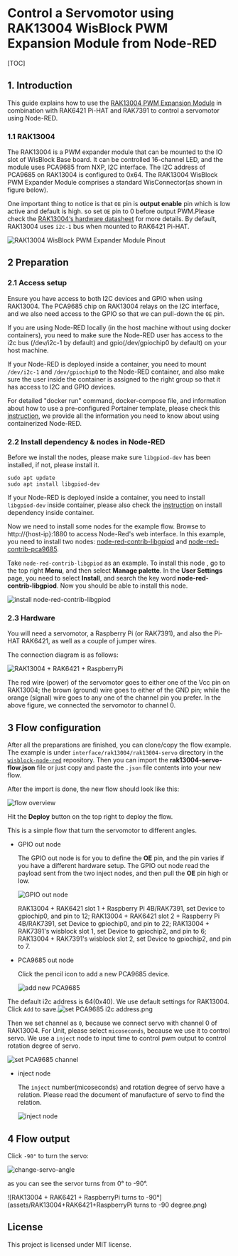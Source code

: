 #  Control a Servomotor using RAK13004 WisBlock PWM Expansion Module from Node-RED 

[TOC]

## 1. Introduction

This guide explains how to use the [RAK13004 PWM Expansion Module](https://store.rakwireless.com/products/pwm-expansion-module-rak13004?_pos=1&_sid=620300979&_ss=r) in combination with RAK6421 Pi-HAT and RAK7391 to control a servomotor using Node-RED.

### 1.1  RAK13004

The RAK13004 is a PWM expander module that can be mounted to the IO slot of WisBlock Base board. It can be controlled 16-channel LED, and the module uses PCA9685 from NXP, I2C interface. The I2C address of PCA9685 on RAK13004 is configured to 0x64. The RAK13004 WisBlock PWM Expander Module comprises a standard WisConnector(as shown in figure below). 

One important thing to notice is that `OE`  pin is **output enable** pin which is low active and default is high. so set `OE` pin to 0 before output PWM.Please check the [RAK13004‘s hardware datasheet](https://docs.rakwireless.com/Product-Categories/WisBlock/RAK13004/Datasheet/#hardware) for more details. By default, RAK13004 uses `i2c-1` bus when mounted to RAK6421 Pi-HAT. 

![RAK13004 WisBlock PWM Expander Module Pinout](assets/rak13004_pinout.svg)



## 2 Preparation


### 2.1 Access setup

Ensure you have access to both I2C devices and GPIO when using RAK13004. The PCA9685 chip on RAK13004 relays on the I2C interface, and we also need access to the GPIO so that we can pull-down the `OE` pin.

If you are using Node-RED locally (in the host machine without using docker containers), you need to make sure the Node-RED user has access to the i2c bus (/dev/i2c-1 by default) and gpio(/dev/gpiochip0 by default) on your host machine. 

If your Node-RED is deployed inside a container, you need to mount `/dev/i2c-1` and `/dev/gpiochip0` to the Node-RED container, and also make sure the user inside the container is assigned to the right group so that it has access to I2C and GPIO devices. 

For detailed "docker run" command, docker-compose file, and information about how to use a pre-configured Portainer template, please check this [instruction](path-to-the-common-README), we provide all the information you need to know about using containerized Node-RED. 

### 2.2 Install dependency & nodes in Node-RED

Before we install the nodes, please make sure `libgpiod-dev` has been installed, if not, please install it.

```
sudo apt update
sudo apt install libgpiod-dev
```

If your Node-RED is deployed inside a container, you need to install `libgpiod-dev` inside container, please also check the [instruction](path-to-the-common-README) on install dependency inside container.

Now we need to install some nodes for the example flow. Browse to http://{host-ip}:1880 to access Node-Red's web interface. In this example, you need to install two nodes: [node-red-contrib-libgpiod](https://flows.nodered.org/node/node-red-contrib-libgpiod) and [node-red-contrib-pca9685](https://flows.nodered.org/node/node-red-contrib-pca9685).

Take `node-red-contrib-libgpiod` as an example. To install this node , go to the top right **Menu**, and then select **Manage palette**. In the **User Settings** page, you need to select **Install**, and search the key word **node-red-contrib-libgpiod**. Now you should be able to install this node.

![install node-red-contrib-libgpiod](assets/install-node.png)

### 2.3 Hardware

You will need a servomotor, a Raspberry Pi (or RAK7391), and also the Pi-HAT RAK6421, as well as a couple of jumper wires. 

The connection diagram is as follows:

![RAK13004 + RAK6421 + RaspberryPi](assets/RAK13004+RAK6421+RaspberryPi.png)

The red wire (power) of the servomotor goes to either one of the Vcc pin on RAK13004; the brown (ground) wire goes to either of the GND pin; while the orange (signal) wire goes to any one of the channel pin you prefer. In the above figure, we connected the servomotor to channel 0.

## 3 Flow configuration

After all the preparations are finished, you can clone/copy the flow example. The example is under `interface/rak13004/rak13004-servo` directory in the [`wisblock-node-red`](https://git.rak-internal.net/product-rd/gateway/wis-developer/rak7391/wisblock-node-red/-/tree/dev/) repository. Then you can import the **rak13004-servo-flow.json** file or just copy and paste the `.json` file contents into your new flow.

After the import is done, the new flow should look like this:

![flow overview](assets/flow-overview.png)

Hit the **Deploy** button on the top right to deploy the flow.

This is a simple flow that turn the servomotor to different angles. 



* GPIO out node

  The GPIO out node is for you to define the **OE** pin, and the pin varies if you have a different hardware setup. The GPIO out node read the payload sent from the two inject nodes, and then pull the **OE** pin high or low.

  ![GPIO out node](assets/GPIO-out-node.png)

  RAK13004 + RAK6421 slot 1 + Raspberry Pi 4B/RAK7391, set Device to gpiochip0, and pin to 12;
  RAK13004 + RAK6421 slot 2 + Raspberry Pi 4B/RAK7391, set Device to gpiochip0, and pin to 22; RAK13004 + RAK7391's wisblock slot 1, set Device to gpiochip2, and pin to 6;
  RAK13004 + RAK7391's wisblock slot 2, set Device to gpiochip2, and pin to 7.

* PCA9685 out node

  Click the pencil icon to add a new PCA9685 device.

  ![add new PCA9685](assets/add-new-PCA9685.png)



The default i2c address is 64(0x40). We use default settings for RAK13004. Click `Add` to save.![set PCA9685 i2c address.png](assets/set-PCA9685-i2c-address.png)

Then we set channel as `0`, because we connect servo with channel 0 of RAK13004. For Unit, please select `micoseconds`, because we use it to control servo. We use a `inject` node to input time to control pwm output to control rotation degree of servo.

![set PCA9685 channel](assets/set-PCA9685-channel.png)

* inject node

  The `inject` number(micoseconds) and rotation degree of servo have a relation. Please read the document of manufacture of servo to find the relation.

  ![inject node](assets/inject-nodes.png)

## 4 Flow output

Click `-90°` to turn the servo:

![change-servo-angle](assets/change-servo-angle.png)

as you can see the servor turns from 0° to -90°.

![RAK13004 + RAK6421 + RaspberryPi turns to -90°](assets/RAK13004+RAK6421+RaspberryPi turns to -90 degree.png)

## License

This project is licensed under MIT license.
